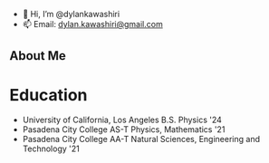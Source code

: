 - 👋 Hi, I’m @dylankawashiri
- 📫 Email: dylan.kawashiri@gmail.com

## About Me
# Education
- University of California, Los Angeles B.S. Physics '24
- Pasadena City College AS-T Physics, Mathematics '21
- Pasadena City College AA-T Natural Sciences, Engineering and Technology '21

<!---
dylankawashiri/dylankawashiri is a ✨ special ✨ repository because its `README.md` (this file) appears on your GitHub profile.
You can click the Preview link to take a look at your changes.
--->
